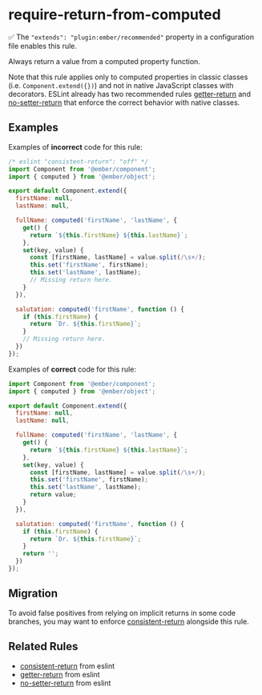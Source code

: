 # require-return-from-computed

✅ The `"extends": "plugin:ember/recommended"` property in a configuration file enables this rule.

Always return a value from a computed property function.

Note that this rule applies only to computed properties in classic classes (i.e. `Component.extend({})`) and not in native JavaScript classes with decorators. ESLint already has two recommended rules [getter-return] and [no-setter-return] that enforce the correct behavior with native classes.

## Examples

Examples of **incorrect** code for this rule:

```js
/* eslint "consistent-return": "off" */
import Component from '@ember/component';
import { computed } from '@ember/object';

export default Component.extend({
  firstName: null,
  lastName: null,

  fullName: computed('firstName', 'lastName', {
    get() {
      return `${this.firstName} ${this.lastName}`;
    },
    set(key, value) {
      const [firstName, lastName] = value.split(/\s+/);
      this.set('firstName', firstName);
      this.set('lastName', lastName);
      // Missing return here.
    }
  }),

  salutation: computed('firstName', function () {
    if (this.firstName) {
      return `Dr. ${this.firstName}`;
    }
    // Missing return here.
  })
});
```

Examples of **correct** code for this rule:

```js
import Component from '@ember/component';
import { computed } from '@ember/object';

export default Component.extend({
  firstName: null,
  lastName: null,

  fullName: computed('firstName', 'lastName', {
    get() {
      return `${this.firstName} ${this.lastName}`;
    },
    set(key, value) {
      const [firstName, lastName] = value.split(/\s+/);
      this.set('firstName', firstName);
      this.set('lastName', lastName);
      return value;
    }
  }),

  salutation: computed('firstName', function () {
    if (this.firstName) {
      return `Dr. ${this.firstName}`;
    }
    return '';
  })
});
```

## Migration

To avoid false positives from relying on implicit returns in some code branches, you may want to enforce [consistent-return] alongside this rule.

## Related Rules

- [consistent-return] from eslint
- [getter-return] from eslint
- [no-setter-return] from eslint

[consistent-return]: https://eslint.org/docs/rules/consistent-return
[getter-return]: https://eslint.org/docs/rules/getter-return
[no-setter-return]: https://eslint.org/docs/rules/no-setter-return

